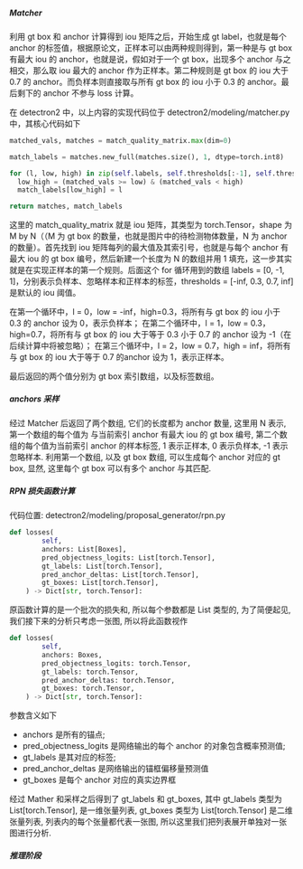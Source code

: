##### Matcher

利用 gt box 和 anchor 计算得到 iou 矩阵之后，开始生成 gt label，也就是每个 anchor 的标签值，根据原论文，正样本可以由两种规则得到，第一种是与 gt box 有最大 iou 的 anchor，也就是说，假如对于一个 gt box，出现多个 anchor 与之相交，那么取 iou 最大的 anchor 作为正样本。第二种规则是 gt box 的 iou 大于 0.7 的 anchor。而负样本则直接取与所有 gt box 的 iou 小于 0.3 的 anchor。最后剩下的 anchor 不参与 loss 计算。

在 detectron2 中，以上内容的实现代码位于 detectron2/modeling/matcher.py 中，其核心代码如下 

```python
matched_vals, matches = match_quality_matrix.max(dim=0)

match_labels = matches.new_full(matches.size(), 1, dtype=torch.int8)

for (l, low, high) in zip(self.labels, self.thresholds[:-1], self.thresholds[1:]):
  low_high = (matched_vals >= low) & (matched_vals < high)
  match_labels[low_high] = l

return matches, match_labels
```

这里的 match_quality_matrix 就是 iou 矩阵，其类型为 torch.Tensor，shape 为 M by N（（M 为 gt box 的数量，也就是图片中的待检测物体数量，N 为 anchor 的数量）。首先找到 iou 矩阵每列的最大值及其索引号，也就是与每个 anchor 有最大 iou 的 gt box 编号，然后新建一个长度为 N 的数组并用 1 填充，这一步其实就是在实现正样本的第一个规则。后面这个 for 循环用到的数组 labels = [0, -1, 1]，分别表示负样本、忽略样本和正样本的标签，thresholds = [-inf, 0.3, 0.7, inf] 是默认的 iou 阈值。

在第一个循环中，l = 0，low = -inf，high=0.3，将所有与 gt box 的 iou 小于 0.3 的 anchor 设为 0，表示负样本；
在第二个循环中，l = 1，low = 0.3，high=0.7，将所有与 gt box 的 iou 大于等于 0.3 小于 0.7 的 anchor 设为 -1（在后续计算中将被忽略）；
在第三个循环中，l = 2，low = 0.7，high = inf，将所有与 gt box 的 iou 大于等于 0.7 的anchor 设为 1，表示正样本。

最后返回的两个值分别为 gt box 索引数组，以及标签数组。

##### anchors 采样

经过 Matcher 后返回了两个数组, 它们的长度都为 anchor 数量, 这里用 N 表示, 第一个数组的每个值为 与当前索引 anchor 有最大 iou 的 gt box 编号, 第二个数组的每个值为当前索引 anchor 的样本标签, 1 表示正样本, 0 表示负样本, -1 表示忽略样本. 利用第一个数组, 以及 gt box 数组, 可以生成每个 anchor 对应的 gt box, 显然, 这里每个 gt box 可以有多个 anchor 与其匹配. 

##### RPN 损失函数计算

代码位置: detectron2/modeling/proposal_generator/rpn.py

```python
def losses(
        self,
        anchors: List[Boxes],
        pred_objectness_logits: List[torch.Tensor],
        gt_labels: List[torch.Tensor], 
        pred_anchor_deltas: List[torch.Tensor], 
        gt_boxes: List[torch.Tensor],
    ) -> Dict[str, torch.Tensor]:
```

原函数计算的是一个批次的损失和, 所以每个参数都是 List 类型的, 为了简便起见, 我们接下来的分析只考虑一张图, 所以将此函数视作

```python
def losses(
        self,
        anchors: Boxes,
        pred_objectness_logits: torch.Tensor,
        gt_labels: torch.Tensor, 
        pred_anchor_deltas: torch.Tensor, 
        gt_boxes: torch.Tensor,
    ) -> Dict[str, torch.Tensor]:
```

参数含义如下
* anchors 是所有的锚点; 
* pred_objectness_logits 是网络输出的每个 anchor 的对象包含概率预测值;
* gt_labels 是其对应的标签;
* pred_anchor_deltas 是网络输出的锚框偏移量预测值
* gt_boxes 是每个 anchor 对应的真实边界框



经过 Mather 和采样之后得到了 gt_labels 和 gt_boxes, 其中 gt_labels 类型为 List[torch.Tensor], 是一维张量列表, gt_boxes 类型为 List[torch.Tensor] 是二维张量列表, 列表内的每个张量都代表一张图, 所以这里我们把列表展开单独对一张图进行分析. 

##### 推理阶段


